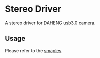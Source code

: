 # Stereo Driver

A stereo driver for DAHENG usb3.0 camera.

## Usage

Please refer to the [smaples](smaple/).